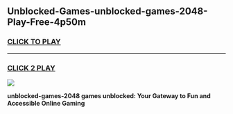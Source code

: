 
## Unblocked-Games-unblocked-games-2048-Play-Free-4p50m
<h3>
<a href="https://premium76.site?title=unblocked-games-2048&ref=23A">CLICK TO PLAY</a></h3>
<hr>

<h3>
<a href="https://premium76.site?title=unblocked-games-2048&ref=23A">CLICK 2 PLAY</a>
  
</h3>

<a href="https://premium76.site?title=unblocked-games-2048&ref=23A"><img src="https://clearcache.store/games.png"></a>


**unblocked-games-2048 games unblocked: Your Gateway to Fun and Accessible Online Gaming**
